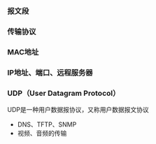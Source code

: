 ### 报文段
### 传输协议
### MAC地址
### IP地址、端口、远程服务器
### UDP（User Datagram Protocol）
UDP是一种用户数据报协议，又称用户数据报文协议
- DNS、TFTP、SNMP
- 视频、音频的传输
